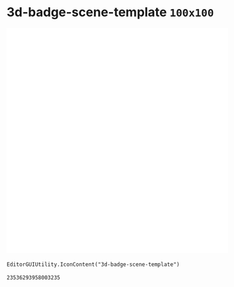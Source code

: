 # 3d-badge-scene-template `100x100`
<img src="/img/3d-badge-scene-template.png" width=512 height=512>

``` CSharp
EditorGUIUtility.IconContent("3d-badge-scene-template")
```
```
23536293958003235
```
